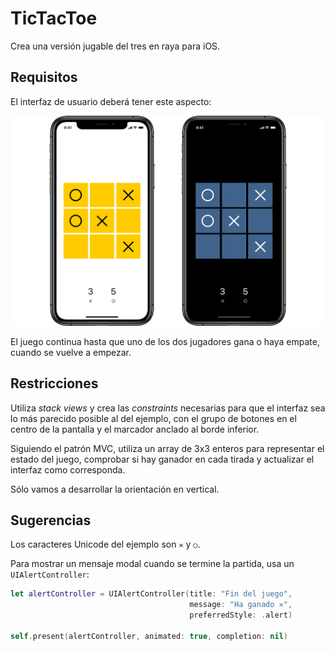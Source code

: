 # TicTacToe

Crea una versión jugable del tres en raya para iOS.

## Requisitos

El interfaz de usuario deberá tener este aspecto:

![](tictactoe.png)

El juego continua hasta que uno de los dos jugadores gana o haya empate, cuando se vuelve a empezar.

## Restricciones

Utiliza _stack views_ y crea las _constraints_ necesarias para que el interfaz sea lo más parecido posible al del ejemplo, con el grupo de botones en el centro de la pantalla y el marcador anclado al borde inferior.

Siguiendo el patrón MVC, utiliza un array de 3x3 enteros para representar el estado del juego, comprobar si hay ganador en cada tirada y actualizar el interfaz como corresponda.

Sólo vamos a desarrollar la orientación en vertical.

## Sugerencias

Los caracteres Unicode del ejemplo son `✕` y `○`.

Para mostrar un mensaje modal cuando se termine la partida, usa un `UIAlertController`:

```swift
let alertController = UIAlertController(title: "Fin del juego",
                                        message: "Ha ganado ✕",
                                        preferredStyle: .alert)

self.present(alertController, animated: true, completion: nil)
``` 
